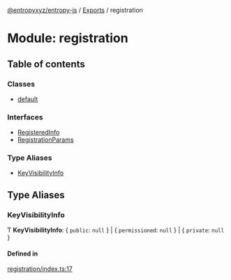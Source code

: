 [@entropyxyz/entropy-js](../README.md) / [Exports](../modules.md) / registration

# Module: registration

## Table of contents

### Classes

- [default](../classes/registration.default.md)

### Interfaces

- [RegisteredInfo](../interfaces/registration.RegisteredInfo.md)
- [RegistrationParams](../interfaces/registration.RegistrationParams.md)

### Type Aliases

- [KeyVisibilityInfo](registration.md#keyvisibilityinfo)

## Type Aliases

### KeyVisibilityInfo

Ƭ **KeyVisibilityInfo**: \{ `public`: ``null``  } \| \{ `permissioned`: ``null``  } \| \{ `private`: ``null``  }

#### Defined in

[registration/index.ts:17](https://github.com/entropyxyz/entropy-js/blob/7732646/src/registration/index.ts#L17)
